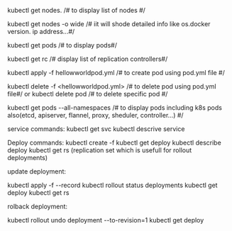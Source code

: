 
kubectl get nodes.
/# to display list of nodes #/

kubectl get nodes -o wide
/# iit will shode detailed info like os.docker version. ip address...#/

kubectl get pods
/# to display pods#/

kubectl get rc
/# display list of replication controllers#/

kubectl apply -f hellowworldpod.yml
/# to create pod using pod.yml file #/

kubectl delete -f <hellowworldpod.yml>
/# to delete pod using pod.yml file#/
	or
kubectl delete pod <pod name>
/# to delete specific pod #/

kubectl get pods --all-namespaces
/# to display pods including k8s pods also(etcd, apiserver, flannel, proxy, sheduler, controller...) #/

service commands:
kubectl get svc
kubectl descrive service <servicename>

Deploy commands:
kubectl create -f <deploy file>
kubectl get deploy
kubectl describe deploy <deployment name>
kubectl get rs (replication set which is usefull for rollout deployments)


update deployment:

kubectl apply -f <deploy file> --record
kubectl rollout status deployments <deployment name>
kubectl get deploy <deployment name>
kubectl get rs

rolback deployment:

kubectl rollout undo deployment <deployment name> --to-revision=1
kubectl get deploy


